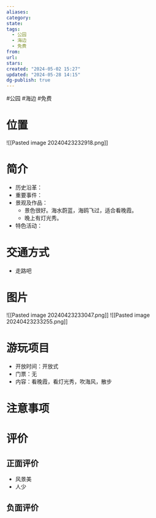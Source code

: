 ```yaml
---
aliases: 
category: 
state: 
tags:
  - 公园
  - 海边
  - 免费
from: 
url: 
stars: 
created: "2024-05-02 15:27"
updated: "2024-05-28 14:15"
dg-publish: true
---
```

#公园 #海边 #免费 
# 位置
![[Pasted image 20240423232918.png]]
# 简介
- 历史沿革：
- 重要事件：
- 景观及作品：
	- 景色很好。海水蔚蓝，海鸥飞过，适合看晚霞。
	- 晚上有灯光秀。
- 特色活动：
# 交通方式
- 走路吧
# 图片
![[Pasted image 20240423233047.png]]
![[Pasted image 20240423233255.png]]
# 游玩项目
- 开放时间：开放式
- 门票：无
- 内容：看晚霞，看灯光秀，吹海风，散步
# 注意事项
# 评价
## 正面评价
- 风景美
- 人少
## 负面评价